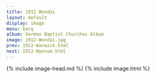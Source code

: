 ```yaml
---
title: 1912 Wondai
layout: default
display: image
menu: barq
album: German Baptist Churches Album
image: 1912-Wondai.jpg
prev: 1912-Warwick.html
next: 1912-Wynnum.html
---
```

{% include image-head.md %}
{% include image.html %}